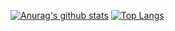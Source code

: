  [![Anurag's github stats](https://github-readme-stats.vercel.app/api?username=BLINK-ONCE&show_icons=true&theme=onedark)](https://github.com/anuraghazra/github-readme-stats)
 [![Top Langs](https://github-readme-stats.vercel.app/api/top-langs/?username=BLINK-ONCE&layout=compact&show_icons=true&theme=onedark)](https://github.com/anuraghazra/github-readme-stats)
<!--[![Top Langs](https://github-readme-stats.vercel.app/api/top-langs/?username=BLINK-ONCE&layout=compact&show_icons=true&theme=onedark)](https://github.com/anuraghazra/github-readme-stats)
-->

